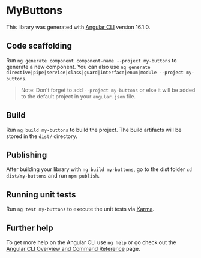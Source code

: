 # MyButtons

This library was generated with [Angular CLI](https://github.com/angular/angular-cli) version 16.1.0.

## Code scaffolding

Run `ng generate component component-name --project my-buttons` to generate a new component. You can also use `ng generate directive|pipe|service|class|guard|interface|enum|module --project my-buttons`.
> Note: Don't forget to add `--project my-buttons` or else it will be added to the default project in your `angular.json` file. 

## Build

Run `ng build my-buttons` to build the project. The build artifacts will be stored in the `dist/` directory.

## Publishing

After building your library with `ng build my-buttons`, go to the dist folder `cd dist/my-buttons` and run `npm publish`.

## Running unit tests

Run `ng test my-buttons` to execute the unit tests via [Karma](https://karma-runner.github.io).

## Further help

To get more help on the Angular CLI use `ng help` or go check out the [Angular CLI Overview and Command Reference](https://angular.io/cli) page.
